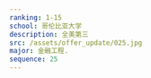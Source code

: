 ```yaml
---
ranking: 1-15
school: 哥伦比亚大学
description: 全美第三
src: /assets/offer_update/025.jpg
major: 金融工程.
sequence: 25
---
```

